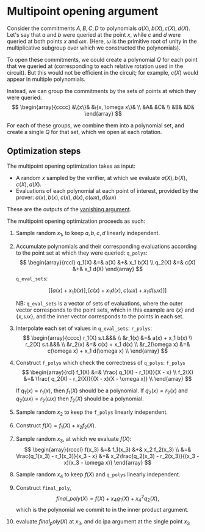 # Multipoint opening argument

Consider the commitments $A, B, C, D$ to polynomials $a(X), b(X), c(X), d(X)$.
Let's say that $a$ and $b$ were queried at the point $x$, while $c$ and $d$
were queried at both points $x$ and $\omega x$. (Here, $\omega$ is the primitive
root of unity in the multiplicative subgroup over which we constructed the
polynomials).

To open these commitments, we could create a polynomial $Q$ for each point that we queried
at (corresponding to each relative rotation used in the circuit). But this would not be
efficient in the circuit; for example, $c(X)$ would appear in multiple polynomials.

Instead, we can group the commitments by the sets of points at which they were queried:
$$
\begin{array}{cccc}
&\{x\}&     &\{x, \omega x\}& \\
 &A&            &C& \\
 &B&            &D&
\end{array}
$$

For each of these groups, we combine them into a polynomial set, and create a single $Q$
for that set, which we open at each rotation.

## Optimization steps

The multipoint opening optimization takes as input:

- A random $x$ sampled by the verifier, at which we evaluate $a(X), b(X), c(X), d(X)$.
- Evaluations of each polynomial at each point of interest, provided by the prover:
  $a(x), b(x), c(x), d(x), c(\omega x), d(\omega x)$

These are the outputs of the [vanishing argument](vanishing.md#evaluating-the-polynomials).

The multipoint opening optimization proceeds as such:

1. Sample random $x_1$, to keep $a, b, c, d$ linearly independent.
2. Accumulate polynomials and their corresponding evaluations according
   to the point set at which they were queried:
    `q_polys`:
    $$
    \begin{array}{rccl}
    q_1(X) &=& a(X) &+& x_1 b(X) \\
    q_2(X) &=& c(X) &+& x_1 d(X)
    \end{array}
    $$
    `q_eval_sets`:
    ```math
            [
                [a(x) + x_1 b(x)],
                [
                    c(x) + x_1 d(x),
                    c(\omega x) + x_1 d(\omega x)
                ]
            ]
    ```
    NB: `q_eval_sets` is a vector of sets of evaluations, where the outer vector
    corresponds to the point sets, which in this example are $\{x\}$ and $\{x, \omega x\}$,
    and the inner vector corresponds to the points in each set.
3. Interpolate each set of values in `q_eval_sets`:
    `r_polys`:
    $$
    \begin{array}{cccc}
    r_1(X) s.t.&&& \\
        &r_1(x) &=& a(x) + x_1 b(x) \\
    r_2(X) s.t.&&& \\
        &r_2(x) &=& c(x) + x_1 d(x) \\
        &r_2(\omega x) &=& c(\omega x) + x_1 d(\omega x) \\
    \end{array}
    $$
4. Construct `f_polys` which check the correctness of `q_polys`:
    `f_polys`
    $$
    \begin{array}{rcl}
    f_1(X) &=& \frac{ q_1(X) - r_1(X)}{X - x} \\
    f_2(X) &=& \frac{ q_2(X) - r_2(X)}{(X - x)(X - \omega x)} \\
    \end{array}
    $$

    If $q_1(x) = r_1(x)$, then $f_1(X)$ should be a polynomial.
    If $q_2(x) = r_2(x)$ and $q_2(\omega x) = r_2(\omega x)$
    then $f_2(X)$ should be a polynomial.
5. Sample random $x_2$ to keep the `f_polys` linearly independent.
6. Construct $f(X) = f_1(X) + x_2 f_2(X)$.
7.  Sample random $x_3$, at which we evaluate $f(X)$:
    $$
    \begin{array}{rcccl}
    f(x_3) &=& f_1(x_3) &+& x_2 f_2(x_3) \\
           &=& \frac{q_1(x_3) - r_1(x_3)}{x_3 - x} &+& x_2\frac{q_2(x_3) - r_2(x_3)}{(x_3 - x)(x_3 - \omega x)}
    \end{array}
    $$
8.  Sample random $x_4$ to keep $f(X)$ and `q_polys` linearly independent.
9.  Construct `final_poly`, $$final\_poly(X) = f(X) + x_4 q_1(X) + x_4^2 q_2(X),$$
    which is the polynomial we commit to in the inner product argument.
10. evaluate $final_poly(X)$ at $x_3$, and do ipa argument at the single point $x_3$